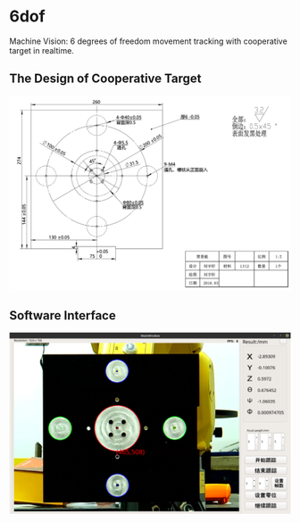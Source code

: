 # 6dof

Machine Vision: 6 degrees of freedom movement tracking with cooperative target in realtime.

## The Design of Cooperative Target

![img.png](./img.png)

## Software Interface

![Picture1.png](assets/Picture1.png)
